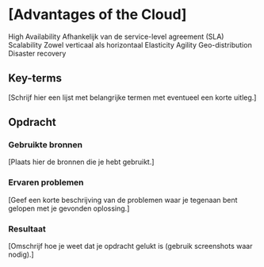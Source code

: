 # [Advantages of the Cloud]
High Availability
Afhankelijk van de service-level agreement (SLA)
Scalability
Zowel verticaal als horizontaal
Elasticity
Agility
Geo-distribution
Disaster recovery

## Key-terms
[Schrijf hier een lijst met belangrijke termen met eventueel een korte uitleg.]

## Opdracht
### Gebruikte bronnen
[Plaats hier de bronnen die je hebt gebruikt.]

### Ervaren problemen
[Geef een korte beschrijving van de problemen waar je tegenaan bent gelopen met je gevonden oplossing.]

### Resultaat
[Omschrijf hoe je weet dat je opdracht gelukt is (gebruik screenshots waar nodig).]
